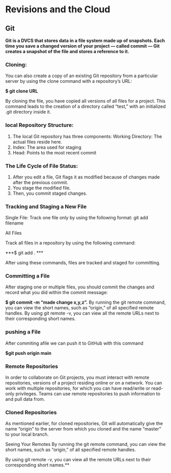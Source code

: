 # Revisions and the Cloud
## Git 
**Git is a DVCS that stores data in a file system made up of snapshots. Each time you save a changed version of your project — called commit — Git creates a snapshot of the file and stores a reference to it.**

### Cloning:
You can also create a copy of an existing Git repository from a particular server by using the clone command with a repository’s URL:

**$ git clone URL**

By cloning the file, you have copied all versions of all files for a project. This command leads to the creation of a directory called “test,” with an initialized .git directory inside it.

### local Repository Structure:
1. The local Git repository has three components:
Working Directory: The actual files reside here.
2. Index: The area used for staging
3. Head: Points to the most recent commit

### The Life Cycle of File Status:
1. After you edit a file, Git flags it as modified because of changes made after the previous commit.
2. You stage the modified file.
3. Then, you commit staged changes.

### Tracking and Staging a New File 

Single File:
Track one file only by using the following format:
git add filename

All Files

Track all files in a repository by using the following
command:

***$ git add . ***

After using these commands, files are tracked and staged for committing.

### Committing a File
After staging one or multiple files, you should commit the changes and record what you did within the commit message:

**$ git commit -m “made change x,y,z”.**
By running the git remote command, you can view the short names, such as “origin,” of all specified remote handles. By using git remote -v, you can view all the remote URLs next to their corresponding short names.

### pushing a File
After commiting afile we can push it to GitHub with
this command

**$git push origin main**


### Remote Repositories
In order to collaborate on Git projects, you must interact with remote repositories, versions of a project residing online or on a network. You can work with multiple repositories, for which you can have read/write or read-only privileges. Teams can use remote repositories to push information to and pull data from.

 ### Cloned Repositories

As mentioned earlier, for cloned repositories, Git will automatically give the name “origin” to the server from which you cloned and the name “master” to your local branch.

Seeing Your Remotes
By running the git remote command, you can view the short names, such as “origin,” of all specified remote handles.

By using git remote -v, you can view all the remote URLs next to their corresponding short names.**